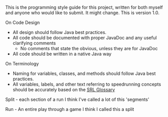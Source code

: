 This is the programming style guide for this project, written for both myself and anyone who would like to submit.
It might change. This is version 1.0.

On Code Design

* All design should follow Java best practices.
* All code should be documented with proper JavaDoc and any useful clarifying comments
    * No comments that state the obvious, unless they are for JavaDoc
* All code should be written in a native Java way

On Terminology

* Naming for variables, classes, and methods should follow Java best practices.
* All variables, labels, and other text referring to speedrunning concepts should be accurately based on the [SRL Glossary](http://www.speedrunslive.com/faq/glossary/)

Split - each section of a run
        I think I've called a lot of this 'segments'
        
Run - An entire play through a game
       I think I called this a split